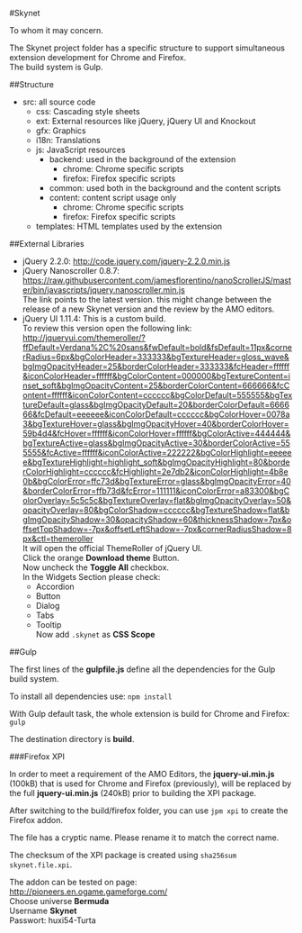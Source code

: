 #Skynet

To whom it may concern.

The Skynet project folder has a specific structure to support simultaneous extension development
for Chrome and Firefox.  
The build system is Gulp.

##Structure

- src: all source code
    - css: Cascading style sheets
    - ext: External resources like jQuery, jQuery UI and Knockout
    - gfx: Graphics
    - i18n: Translations
    - js: JavaScript resources
        - backend: used in the background of the extension
            - chrome: Chrome specific scripts
            - firefox: Firefox specific scripts
        - common: used both in the background and the content scripts
        - content: content script usage only
            - chrome: Chrome specific scripts
            - firefox: Firefox specific scripts
    - templates: HTML templates used by the extension

##External Libraries

- jQuery 2.2.0: http://code.jquery.com/jquery-2.2.0.min.js
- jQuery Nanoscroller 0.8.7: https://raw.githubusercontent.com/jamesflorentino/nanoScrollerJS/master/bin/javascripts/jquery.nanoscroller.min.js  
  The link points to the latest version. this might change between the release of a new Skynet version
  and the review by the AMO editors.
- jQuery UI 1.11.4:
  This is a custom build.  
  To review this version open the following link: http://jqueryui.com/themeroller/?ffDefault=Verdana%2C%20sans&fwDefault=bold&fsDefault=11px&cornerRadius=6px&bgColorHeader=333333&bgTextureHeader=gloss_wave&bgImgOpacityHeader=25&borderColorHeader=333333&fcHeader=ffffff&iconColorHeader=ffffff&bgColorContent=000000&bgTextureContent=inset_soft&bgImgOpacityContent=25&borderColorContent=666666&fcContent=ffffff&iconColorContent=cccccc&bgColorDefault=555555&bgTextureDefault=glass&bgImgOpacityDefault=20&borderColorDefault=666666&fcDefault=eeeeee&iconColorDefault=cccccc&bgColorHover=0078a3&bgTextureHover=glass&bgImgOpacityHover=40&borderColorHover=59b4d4&fcHover=ffffff&iconColorHover=ffffff&bgColorActive=444444&bgTextureActive=glass&bgImgOpacityActive=30&borderColorActive=555555&fcActive=ffffff&iconColorActive=222222&bgColorHighlight=eeeeee&bgTextureHighlight=highlight_soft&bgImgOpacityHighlight=80&borderColorHighlight=cccccc&fcHighlight=2e7db2&iconColorHighlight=4b8e0b&bgColorError=ffc73d&bgTextureError=glass&bgImgOpacityError=40&borderColorError=ffb73d&fcError=111111&iconColorError=a83300&bgColorOverlay=5c5c5c&bgTextureOverlay=flat&bgImgOpacityOverlay=50&opacityOverlay=80&bgColorShadow=cccccc&bgTextureShadow=flat&bgImgOpacityShadow=30&opacityShadow=60&thicknessShadow=7px&offsetTopShadow=-7px&offsetLeftShadow=-7px&cornerRadiusShadow=8px&ctl=themeroller  
  It will open the official ThemeRoller of jQuery UI.  
  Click the orange **Download theme** Button.  
  Now uncheck the **Toggle All** checkbox.  
  In the Widgets Section please check:
    - Accordion
    - Button
    - Dialog
    - Tabs
    - Tooltip  
  Now add `.skynet` as **CSS Scope**

##Gulp

The first lines of the **gulpfile.js** define all the dependencies for the Gulp build system.

To install all dependencies use: `npm install`

With Gulp default task, the whole extension is build for Chrome and Firefox: `gulp`

The destination directory is **build**.

###Firefox XPI

In order to meet a requirement of the AMO Editors, the **jquery-ui.min.js** (100kB) that is used
for Chrome and Firefox (previously), will be replaced by the full **jquery-ui.min.js** (240kB) prior
to building the XPI package.

After switching to the build/firefox folder, you can use `jpm xpi` to create the Firefox addon.

The file has a cryptic name. Please rename it to match the correct name.

The checksum of the XPI package is created using `sha256sum skynet.file.xpi`.

The addon can be tested on page: http://pioneers.en.ogame.gameforge.com/  
Choose universe **Bermuda**  
Username **Skynet**  
Passwort: huxi54-Turta